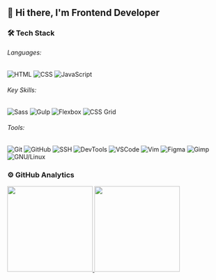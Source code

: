 ## 👋 Hi there, I'm Frontend Developer

<!--
**anat01ium/anat01ium** is a ✨ _special_ ✨ repository because its `README.md` (this file) appears on your GitHub profile.

Here are some ideas to get you started:

- 🔭 I’m currently working on ...
- 🌱 I’m currently learning ...
- 👯 I’m looking to collaborate on ...
- 🤔 I’m looking for help with ...
- 💬 Ask me about ...
- 📫 How to reach me: ...
- 😄 Pronouns: ...
- ⚡ Fun fact: ...
-->

### 🛠 Tech Stack
###### Languages:
![HTML](https://img.shields.io/badge/-HTML-black?logo=html5)
![CSS](https://img.shields.io/badge/-CSS-black?logo=css3&logoColor=%231572B6)
![JavaScript](https://img.shields.io/badge/-JavaScript-black?logo=javascript)

###### Key Skills:
![Sass](https://img.shields.io/badge/-Sass-black?logo=sass)
![Gulp](https://img.shields.io/badge/-Gulp-black?logo=gulp)
![Flexbox](https://img.shields.io/badge/-Flexbox-black)
![CSS Grid](https://img.shields.io/badge/-CSS%20Grid-black)

###### Tools:
![Git](https://img.shields.io/badge/-Git-black?logo=git)
![GitHub](https://img.shields.io/badge/-GitHub-black?logo=github)
![SSH](https://img.shields.io/badge/-SSH-black)
![DevTools](https://img.shields.io/badge/-DevTools-black?logo=googlechrome)
![VSCode](https://img.shields.io/badge/-VSCode-black)
![Vim](https://img.shields.io/badge/-Vim-black?logo=vim&logoColor=%23019733)
![Figma](https://img.shields.io/badge/-Figma-black?logo=figma)
![Gimp](https://img.shields.io/badge/-Gimp-black?logo=gimp&logoColor=%235C5543)
![GNU/Linux](https://img.shields.io/badge/-GNU%2FLinux-black?logo=linux)

### ⚙️ GitHub Analytics
<a href="https://github.com/anat01ium">
  <img height=196em src="https://github-readme-stats-anat01iums-projects.vercel.app/api?username=anat01ium&include_all_commits=true&show_icons=true&theme=transparent&border_color=2f353d&custom_title=GitHub%20Stats&text_bold=false" />
  <img height=196em src="https://github-readme-stats-anat01iums-projects.vercel.app/api/top-langs/?username=anat01ium&size_weight=0.5&count_weight=0.5&theme=transparent&layout=compact&border_color=2f353d" />
</a>

